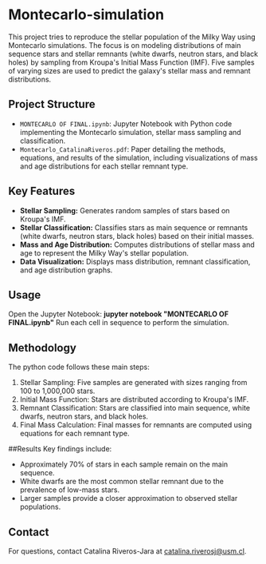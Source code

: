 # Montecarlo-simulation

This project tries to reproduce the stellar population of the Milky Way using Montecarlo simulations. The focus is on modeling distributions of main sequence stars and stellar remnants (white dwarfs, neutron stars, and black holes) by sampling from Kroupa's Initial Mass Function (IMF). Five samples of varying sizes are used to predict the galaxy's stellar mass and remnant distributions.

## Project Structure
- `MONTECARLO OF FINAL.ipynb`: Jupyter Notebook with Python code implementing the Montecarlo simulation, stellar mass sampling and classification.
- `Montecarlo_CatalinaRiveros.pdf`: Paper detailing the methods, equations, and results of the simulation, including visualizations of mass and age distributions for each stellar remnant type.

## Key Features
- **Stellar Sampling:** Generates random samples of stars based on Kroupa's IMF.
- **Stellar Classification:** Classifies stars as main sequence or remnants (white dwarfs, neutron stars, black holes) based on their initial masses.
- **Mass and Age Distribution:** Computes distributions of stellar mass and age to represent the Milky Way's stellar population.
- **Data Visualization:** Displays mass distribution, remnant classification, and age distribution graphs.

## Usage
Open the Jupyter Notebook:
**jupyter notebook "MONTECARLO OF FINAL.ipynb"**
Run each cell in sequence to perform the simulation.

## Methodology
The python code follows these main steps:

1. Stellar Sampling: Five samples are generated with sizes ranging from 100 to 1,000,000 stars.
2. Initial Mass Function: Stars are distributed according to Kroupa's IMF.
3. Remnant Classification: Stars are classified into main sequence, white dwarfs, neutron stars, and black holes.
4. Final Mass Calculation: Final masses for remnants are computed using equations for each remnant type.

##Results
Key findings include:
- Approximately 70% of stars in each sample remain on the main sequence.
- White dwarfs are the most common stellar remnant due to the prevalence of low-mass stars.
- Larger samples provide a closer approximation to observed stellar populations.

## Contact
For questions, contact Catalina Riveros-Jara at catalina.riverosj@usm.cl.
